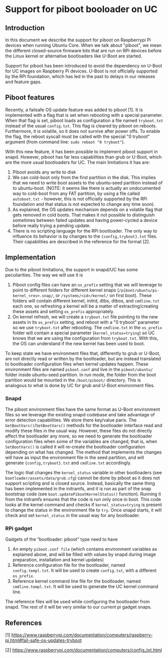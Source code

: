 # Support for piboot booloader on UC

## Introduction

In this document we describe the support for piboot on Raspberrypi Pi
devices when running Ubuntu Core. When we talk about "piboot", we mean
the different closed-source firmware bits that are run on RPi devices
before the Linux kernel or alternative bootloaders like U-Boot are
started.

Support for piboot has been introduced to avoid the dependency on
U-Boot for UC images on Raspberry Pi devices. U-Boot is not officially
supported by the RPi foundation, which has led in the past to delays
in our releases and feature gaps.

## Piboot features

Recently, a failsafe OS update feature was added to piboot [1]. It is
implemented with a flag that is set when rebooting with a special
parameter. When that flag is set, piboot loads as configuration a file
named `tryboot.txt` instead of the usual `config.txt`. This flag is
cleared by piboot on reboots. Furthermore, it is volatile, so it does
not survive after power offs. To enable the flag, the reboot syscall
must be called with the special "0 tryboot" argument (from command
line: `sudo reboot "0 tryboot"`).

With this new feature, it has been possible to implement piboot
support in snapd. However, piboot has far less capabilities than grub
or U-Boot, which are the more usual bootloaders for UC. The main
limitations it has are:

1. Piboot avoids any write to disk
1. We can cold-boot only from the first partition in the disk. This
   implies that we need to write boot assets to the ubuntu-seed
   partition instead of to ubuntu-boot. (NOTE: it seems like there is
   actually an undocumented way to cold-boot from any FAT partition,
   by using a file called `autoboot.txt` - however, this is not
   officially supported by the RPi foundation and that status is not
   expected to change any time soon).
1. As explained, the OS updates mechanism depends on a volatile flag
   that gets removed in cold boots. That makes it not possible to
   distinguish sometimes between failed updates and having
   power-cycled a device before really trying a pending update.
1. There is no scripting language for the RPi bootloader. The only way
   to influence its behavior is by changes to the
   `{config,tryboot}.txt` files. Their capabilities are described in
   the reference for the format [2].

## Implementation

Due to the piboot limitations, the support in snapd/UC has some
peculiarities. The way we will use it is

1. Piboot config files can have an `os_prefix` setting that we will
   leverage to point to different folders for different kernel snaps
   (`/piboot/ubuntu/pi-kernel_<rev>.snap/`, or `/systems/<id>/kernel/`
   on first boot). These folders will contain different kernel,
   initrd, dtbs, dtbos, and `cmdline.txt` each one, so refreshing a
   kernel will be a matter of extracting/creating these assets and
   setting `os_prefix` appropriately.
1. On kernel refresh, we will create a `tryboot.txt` file pointing to
   the new assets in its `os_prefix` setting, and reboot with a "0
   tryboot" parameter so we use `tryboot.txt` after rebooting. The
   `cmdline.txt` in the `os_prefix` folder will contain a special
   parameter (`kernel_status=trying`) so UC knows that we are using
   the configuration from `tryboot.txt`. With this, the OS can
   understand if the new kernel has been used to boot.

To keep state we have environment files that, differently to grub or
U-Boot, are not directly read or written by the bootloader, but are
instead translated to bootloader configuration files when kernel
updates happen. These environment files are named `piboot.conf` and
live in the `piboot/ubuntu/` folder inside ubuntu-seed partition. In
run mode, the folder from the boot partition would be mounted in the
`/boot/piboot/` directory. This is analogous to what is done by UC for
grub and U-Boot environment files.

### Snapd

The piboot environment files have the same format as U-Boot
environment files so we leverage the existing snapd codebase and take
advantage of error detection capabilities. We store there key/value
paris. The `GetBootVars()`/`SetBootVars()` methods for the bootloader
interface read and modify these files in the usual way. However, these
files do not directly affect the bootloader any more, so we need to
generate the bootloader configuration files when some of the variables
are changed, that is, when `SetBootVars()` is called it will re-create
the bootloader configuration depending on what has changed. The method
that implements the changes will have as input the environment file in
the seed partition, and will generate `{config,tryboot}.txt` and
`cmdline.txt` accordingly.

The logic that changes the `kernel_status` variable in other
bootloaders (see `bootloader/assets/data/grub.cfg`) cannot be done by
piboot as it does not support scripting and is closed source. Instead,
basically the same thing has been implemented in the initramfs, and it
is run as part of the snap bootstrap code (see
`boot.updatePibootKernelStatus()` function). Running it from the
initramfs ensures that the code is run only once in boot. This code
looks at the kernel command and checks if `kernel_status=trying` is
present to change the status in the environment file to `try`. Once
snapd starts, it will check and set `kernel_status` in the usual way
for any bootloader.

### RPi gadget

Gadgets of the “bootloader: piboot” type need to have

1. An empty `piboot.conf file` (which contains environment variables
   as explained above, and will be filled with values by snapd during
   image preparation, installation and kernel updates)
1. Reference configuration file for the bootloader, named
   `config.templ.txt`. It will be used to create `config.txt`, with a
   different `os_prefix`.
1. Reference kernel command line file for the bootloader, named
   `cmdline.templ.txt`. It will be used to generate the UC kernel
   command line.

The reference files will be used while configuring the bootloader from
snapd. The rest of it will be very similar to our current pi gadget
snaps.

## References

[1] https://www.raspberrypi.com/documentation/computers/raspberry-pi.html#fail-safe-os-updates-tryboot

[2] https://www.raspberrypi.com/documentation/computers/config_txt.html
